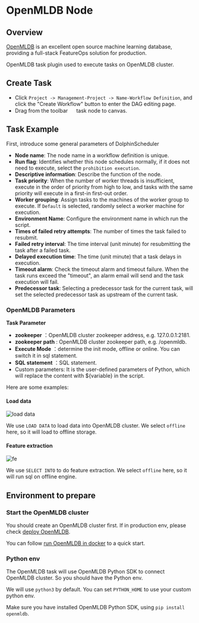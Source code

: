 # OpenMLDB Node

## Overview

[OpenMLDB](https://openmldb.ai/) is an excellent open source machine learning database, providing a full-stack 
FeatureOps solution for production.

OpenMLDB task plugin used to execute tasks on OpenMLDB cluster.

## Create Task

- Click `Project -> Management-Project -> Name-Workflow Definition`, and click the "Create Workflow" button to enter the
  DAG editing page.
- Drag from the toolbar <img src="/img/tasks/icons/openmldb.png" width="15"/> task node to canvas.

## Task Example

First, introduce some general parameters of DolphinScheduler

- **Node name**: The node name in a workflow definition is unique.
- **Run flag**: Identifies whether this node schedules normally, if it does not need to execute, select
  the `prohibition execution`.
- **Descriptive information**: Describe the function of the node.
- **Task priority**: When the number of worker threads is insufficient, execute in the order of priority from high
  to low, and tasks with the same priority will execute in a first-in first-out order.
- **Worker grouping**: Assign tasks to the machines of the worker group to execute. If `Default` is selected,
  randomly select a worker machine for execution.
- **Environment Name**: Configure the environment name in which run the script.
- **Times of failed retry attempts**: The number of times the task failed to resubmit.
- **Failed retry interval**: The time interval (unit minute) for resubmitting the task after a failed task.
- **Delayed execution time**: The time (unit minute) that a task delays in execution.
- **Timeout alarm**: Check the timeout alarm and timeout failure. When the task runs exceed the "timeout", an alarm
  email will send and the task execution will fail.
- **Predecessor task**: Selecting a predecessor task for the current task, will set the selected predecessor task as
  upstream of the current task.

### OpenMLDB Parameters

**Task Parameter**

- **zookeeper** ：OpenMLDB cluster zookeeper address, e.g. 127.0.0.1:2181.
- **zookeeper path** : OpenMLDB cluster zookeeper path, e.g. /openmldb.
- **Execute Mode** ：determine the init mode, offline or online. You can switch it in sql statement.
- **SQL statement** ：SQL statement.
- Custom parameters: It is the user-defined parameters of Python, which will replace the content with \${variable} in the script.

Here are some examples:

#### Load data

![load data](/img/tasks/demo/openmldb-load-data.png)

We use `LOAD DATA` to load data into OpenMLDB cluster. We select `offline` here, so it will load to offline storage.

#### Feature extraction

![fe](/img/tasks/demo/openmldb-feature-extraction.png)

We use `SELECT INTO` to do feature extraction. We select `offline` here, so it will run sql on offline engine.

## Environment to prepare

### Start the OpenMLDB cluster

You should create an OpenMLDB cluster first. If in production env, please check [deploy OpenMLDB](https://openmldb.ai/docs/en/v0.5/deploy/install_deploy.html).

You can follow [run OpenMLDB in docker](https://openmldb.ai/docs/zh/v0.5/quickstart/openmldb_quickstart.html#id11)
to a quick start.

### Python env

The OpenMLDB task will use OpenMLDB Python SDK to connect OpenMLDB cluster. So you should have the Python env.

We will use `python3` by default. You can set `PYTHON_HOME` to use your custom python env.

Make sure you have installed OpenMLDB Python SDK, using `pip install openmldb`.
